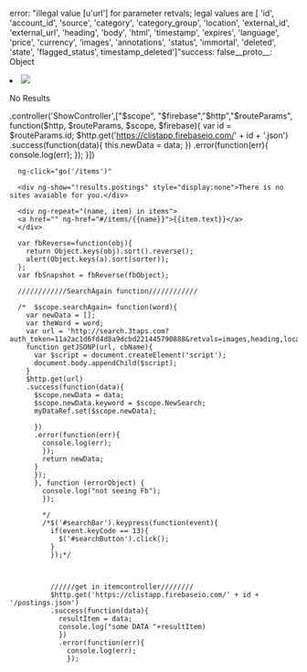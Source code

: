 error: "illegal value [u'url']
for parameter retvals;
legal values are [
'id', 'account_id', 'source', 'category',
'category_group', 'location', 'external_id',
'external_url', 'heading', 'body', 'html',
'timestamp', 'expires', 'language', 'price',
'currency', 'images', 'annotations', 'status',
'immortal', 'deleted', 'state', 'flagged_status',
timestamp_deleted']"success: false__proto__: Object


<li ng-show="!results.postings"><img src="http://rs127.pbsrc.com/albums/p123/hatsuharu555/dancingcat.gif~c200"/>
<p>No Results</p>
</li>

<div ng-view></div>

.controller('ShowController',["$scope", "$firebase","$http","$routeParams", function($http, $routeParams, $scope, $firebase){
  var id = $routeParams.id;
  $http.get('https://clistapp.firebaseio.com/' + id + '.json')
  .success(function(data){
    this.newData = data;
    })
    .error(function(err){
      console.log(err);
      });
      }])

      ng-click="go('/items')"

      <div ng-show="!results.postings" style="display:none">There is no sites avaiable for you.</div>

      <div ng-repeat="(name, item) in items">
      <a href="" ng-href="#/items/{{name}}">{{item.text}}</a>
      </div>

      var fbReverse=function(obj){
        return Object.keys(obj).sort().reverse();
        alert(Object.keys(a).sort(sorter));
      };
      var fbSnapshot = fbReverse(fbObject);

      ////////////SearchAgain function////////////

      /*  $scope.searchAgain= function(word){
        var newData = [];
        var theWord = word;
        var url = 'http://search.3taps.com?auth_token=11a2ac1d6fd4d8a9dcbd221445790888&retvals=images,heading,location&heading='+theWord+'&rpp=&has_image1'
        function getJSONP(url, cbName){
          var $script = document.createElement('script');
          document.body.appendChild($script);
        }
        $http.get(url)
        .success(function(data){
          $scope.newData = data;
          $scope.newData.keyword = $scope.NewSearch;
          myDataRef.set($scope.newData);

          })
          .error(function(err){
            console.log(err);
            });
            return newData;
          }
          });
          }, function (errorObject) {
            console.log("not seeing Fb");
            });

            */
            /*$('#searchBar').keypress(function(event){
              if(event.keyCode == 13){
                $('#searchButton').click();
              }
              });*/



              //////get in itemcontroller////////
              $http.get('https://clistapp.firebaseio.com/' + id + '/postings.json')
              .success(function(data){
                resultItem = data;
                console.log("some DATA "+resultItem)
                })
                .error(function(err){
                  console.log(err);
                  });

